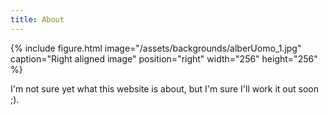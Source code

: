 ```yaml
---
title: About
---
```


{% include figure.html image="/assets/backgrounds/alberUomo_1.jpg" caption="Right aligned image" position="right" width="256" height="256" %}

I'm not sure yet what this website is about, but I'm sure I'll work it out soon ;).
